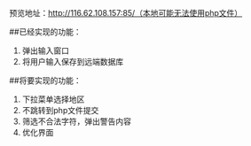 预览地址：http://116.62.108.157:85/（本地可能无法使用php文件）

##已经实现的功能：
1. 弹出输入窗口
2. 将用户输入保存到远端数据库

##将要实现的功能：
1. 下拉菜单选择地区
2. 不跳转到php文件提交
3. 筛选不合法字符，弹出警告内容
4. 优化界面